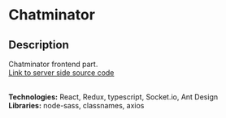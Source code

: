 # Chatminator

## Description

Chatminator frontend part. </br>
[Link to server side source code](https://github.com/quinsberry/chatminator-server)</br>
</br>

**Technologies:** React, Redux, typescript, Socket.io, Ant Design </br>
**Libraries:** node-sass, classnames, axios </br>
